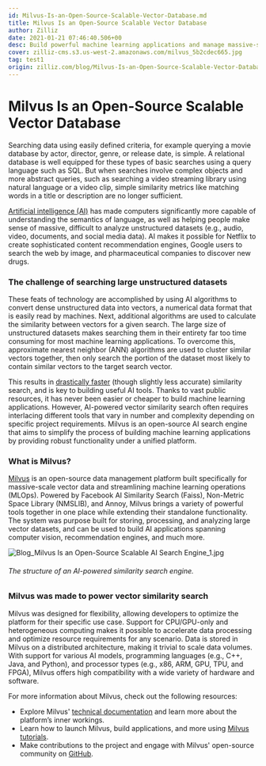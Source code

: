 ```yaml
---
id: Milvus-Is-an-Open-Source-Scalable-Vector-Database.md
title: Milvus Is an Open-Source Scalable Vector Database
author: Zilliz
date: 2021-01-21 07:46:40.506+00
desc: Build powerful machine learning applications and manage massive-scale vector data with Milvus.
cover: zilliz-cms.s3.us-west-2.amazonaws.com/milvus_5b2cdec665.jpg
tag: test1
origin: zilliz.com/blog/Milvus-Is-an-Open-Source-Scalable-Vector-Database
---
```

  
# Milvus Is an Open-Source Scalable Vector Database
Searching data using easily defined criteria, for example querying a movie database by actor, director, genre, or release date, is simple. A relational database is well equipped for these types of basic searches using a query language such as SQL. But when searches involve complex objects and more abstract queries, such as searching a video streaming library using natural language or a video clip, simple similarity metrics like matching words in a title or description are no longer sufficient.

[Artificial intelligence (AI)](https://medium.com/unstructured-data-service/the-easiest-way-to-search-among-1-billion-image-vectors-d6faf72e361f#d62b) has made computers significantly more capable of understanding the semantics of language, as well as helping people make sense of massive, difficult to analyze unstructured datasets (e.g., audio, video, documents, and social media data). AI makes it possible for Netflix to create sophisticated content recommendation engines, Google users to search the web by image, and pharmaceutical companies to discover new drugs.

### The challenge of searching large unstructured datasets

These feats of technology are accomplished by using AI algorithms to convert dense unstructured data into vectors, a numerical data format that is easily read by machines. Next, additional algorithms are used to calculate the similarity between vectors for a given search. The large size of unstructured datasets makes searching them in their entirety far too time consuming for most machine learning applications. To overcome this, approximate nearest neighbor (ANN) algorithms are used to cluster similar vectors together, then only search the portion of the dataset most likely to contain similar vectors to the target search vector.

This results in [drastically faster](https://medium.com/unstructured-data-service/how-to-choose-an-index-in-milvus-4f3d15259212#7a9a) (though slightly less accurate) similarity search, and is key to building useful AI tools. Thanks to vast public resources, it has never been easier or cheaper to build machine learning applications. However, AI-powered vector similarity search often requires interlacing different tools that vary in number and complexity depending on specific project requirements. Milvus is an open-source AI search engine that aims to simplify the process of building machine learning applications by providing robust functionality under a unified platform.

### What is Milvus?

[Milvus](https://milvus.io/) is an open-source data management platform built specifically for massive-scale vector data and streamlining machine learning operations (MLOps). Powered by Facebook AI Similarity Search (Faiss), Non-Metric Space Library (NMSLIB), and Annoy, Milvus brings a variety of powerful tools together in one place while extending their standalone functionality. The system was purpose built for storing, processing, and analyzing large vector datasets, and can be used to build AI applications spanning computer vision, recommendation engines, and much more.

![Blog_Milvus Is an Open-Source Scalable AI Search Engine_1.jpg](https://zilliz-cms.s3.us-west-2.amazonaws.com/Blog_Milvus_Is_an_Open_Source_Scalable_AI_Search_Engine_1_997255eb27.jpg)
###### *The structure of an AI-powered similarity search engine.*

### Milvus was made to power vector similarity search

Milvus was designed for flexibility, allowing developers to optimize the platform for their specific use case. Support for CPU/GPU-only and heterogeneous computing makes it possible to accelerate data processing and optimize resource requirements for any scenario. Data is stored in Milvus on a distributed architecture, making it trivial to scale data volumes. With support for various AI models, programming languages (e.g., C++, Java, and Python), and processor types (e.g., x86, ARM, GPU, TPU, and FPGA), Milvus offers high compatibility with a wide variety of hardware and software.

For more information about Milvus, check out the following resources:

- Explore Milvus' [technical documentation](https://milvus.io/) and learn more about the platform’s inner workings. 
- Learn how to launch Milvus, build applications, and more using [Milvus tutorials](https://tutorials.milvus.io/).
- Make contributions to the project and engage with Milvus' open-source community on [GitHub](https://github.com/milvus-io).




  